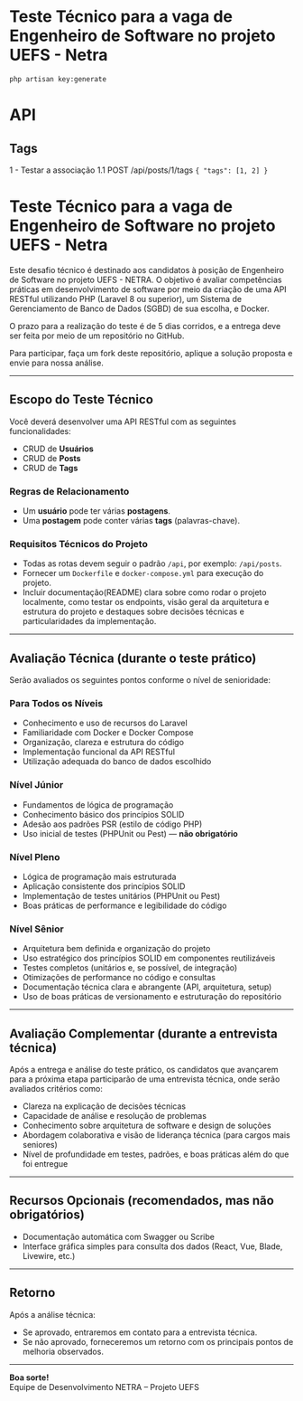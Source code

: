 # Teste Técnico para a vaga de Engenheiro de Software no projeto UEFS - Netra
```
php artisan key:generate
```

# API

## Tags
1 - Testar a associação
    1.1 POST /api/posts/1/tags
    ```
    {
        "tags": [1, 2]
    }
    ```





































# Teste Técnico para a vaga de Engenheiro de Software no projeto UEFS - Netra

Este desafio técnico é destinado aos candidatos à posição de Engenheiro de Software no projeto UEFS - NETRA. O objetivo é avaliar competências práticas em desenvolvimento de software por meio da criação de uma API RESTful utilizando PHP (Laravel 8 ou superior), um Sistema de Gerenciamento de Banco de Dados (SGBD) de sua escolha, e Docker.

O prazo para a realização do teste é de 5 dias corridos, e a entrega deve ser feita por meio de um repositório no GitHub.

Para participar, faça um fork deste repositório, aplique a solução proposta e envie para nossa análise.

---

## Escopo do Teste Técnico

Você deverá desenvolver uma API RESTful com as seguintes funcionalidades:

- CRUD de **Usuários**
- CRUD de **Posts**
- CRUD de **Tags**

### Regras de Relacionamento

- Um **usuário** pode ter várias **postagens**.
- Uma **postagem** pode conter várias **tags** (palavras-chave).

### Requisitos Técnicos do Projeto

- Todas as rotas devem seguir o padrão `/api`, por exemplo: `/api/posts`.
- Fornecer um `Dockerfile` e `docker-compose.yml` para execução do projeto.
- Incluir documentação(README) clara sobre como rodar o projeto localmente, como testar os endpoints, visão geral da arquitetura e estrutura do projeto e destaques sobre decisões técnicas e particularidades da implementação.

---

## Avaliação Técnica (durante o **teste prático**)

Serão avaliados os seguintes pontos conforme o nível de senioridade:

### Para Todos os Níveis

- Conhecimento e uso de recursos do Laravel  
- Familiaridade com Docker e Docker Compose  
- Organização, clareza e estrutura do código  
- Implementação funcional da API RESTful  
- Utilização adequada do banco de dados escolhido  

### Nível Júnior

- Fundamentos de lógica de programação  
- Conhecimento básico dos princípios SOLID  
- Adesão aos padrões PSR (estilo de código PHP)  
- Uso inicial de testes (PHPUnit ou Pest) — **não obrigatório**  

### Nível Pleno

- Lógica de programação mais estruturada  
- Aplicação consistente dos princípios SOLID  
- Implementação de testes unitários (PHPUnit ou Pest)  
- Boas práticas de performance e legibilidade do código  

### Nível Sênior

- Arquitetura bem definida e organização do projeto  
- Uso estratégico dos princípios SOLID em componentes reutilizáveis  
- Testes completos (unitários e, se possível, de integração)  
- Otimizações de performance no código e consultas  
- Documentação técnica clara e abrangente (API, arquitetura, setup)  
- Uso de boas práticas de versionamento e estruturação do repositório  

---

## Avaliação Complementar (durante a **entrevista técnica**)

Após a entrega e análise do teste prático, os candidatos que avançarem para a próxima etapa participarão de uma entrevista técnica, onde serão avaliados critérios como:

- Clareza na explicação de decisões técnicas  
- Capacidade de análise e resolução de problemas  
- Conhecimento sobre arquitetura de software e design de soluções  
- Abordagem colaborativa e visão de liderança técnica (para cargos mais seniores)  
- Nível de profundidade em testes, padrões, e boas práticas além do que foi entregue  

---

## Recursos Opcionais (recomendados, mas não obrigatórios)

- Documentação automática com Swagger ou Scribe  
- Interface gráfica simples para consulta dos dados (React, Vue, Blade, Livewire, etc.)  

---

## Retorno

Após a análise técnica:

- Se aprovado, entraremos em contato para a entrevista técnica.  
- Se não aprovado, forneceremos um retorno com os principais pontos de melhoria observados.

---

**Boa sorte!**  
Equipe de Desenvolvimento NETRA – Projeto UEFS
